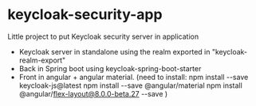 # keycloak-security-app

Little project to put Keycloak security server in application
- Keycloak server in standalone using the realm exported in "keycloak-realm-export"
- Back in Spring boot using  keycloak-spring-boot-starter
- Front in angular + angular material.
  (need to install:
    npm install --save keycloak-js@latest
    npm install --save @angular/material
    npm install @angular/flex-layout@8.0.0-beta.27 --save
  )
